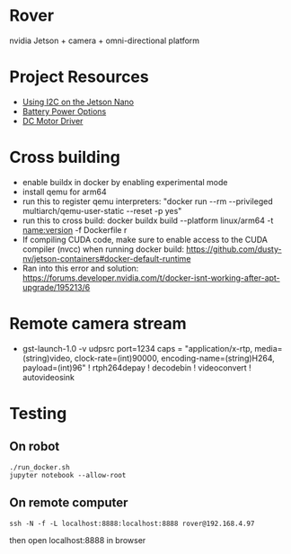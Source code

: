 # Rover
nvidia Jetson + camera + omni-directional platform

# Project Resources
* [Using I2C on the Jetson Nano](https://www.jetsonhacks.com/2019/07/22/jetson-nano-using-i2c/)
* [Battery Power Options](https://www.jetsonhacks.com/2021/07/16/nvidia-jetsons-on-battery-power/)
* [DC Motor Driver](https://www.adafruit.com/product/3243)

# Cross building
* enable buildx in docker by enabling experimental mode
* install qemu for arm64
* run this to register qemu interpreters: "docker run --rm --privileged multiarch/qemu-user-static --reset -p yes"
* run this to cross build: docker buildx build --platform linux/arm64 -t <name:version> -f Dockerfile r
* If compiling CUDA code, make sure to enable access to the CUDA compiler (nvcc) when running docker build: https://github.com/dusty-nv/jetson-containers#docker-default-runtime
* Ran into this error and solution: https://forums.developer.nvidia.com/t/docker-isnt-working-after-apt-upgrade/195213/6

# Remote camera stream
* gst-launch-1.0 -v udpsrc port=1234  caps = "application/x-rtp, media=(string)video, clock-rate=(int)90000, encoding-name=(string)H264, payload=(int)96" !  rtph264depay ! decodebin ! videoconvert ! autovideosink 

# Testing
## On robot
```
./run_docker.sh
jupyter notebook --allow-root
```

## On remote computer
```
ssh -N -f -L localhost:8888:localhost:8888 rover@192.168.4.97
```
then open localhost:8888 in browser